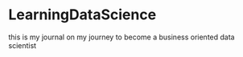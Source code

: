 # LearningDataScience
this is my journal on my journey to become a business oriented data scientist 
